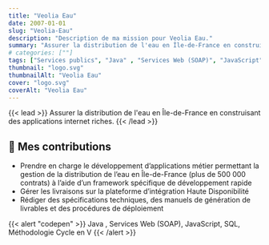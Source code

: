 ```yaml
---
title: "Veolia Eau"
date: 2007-01-01
slug: "Veolia-Eau"
description: "Description de ma mission pour Veolia Eau."
summary: "Assurer la distribution de l'eau en Île-de-France en construisant des applications internet riches."
# categories: [""]
tags: ["Services publics", "Java" , "Services Web (SOAP)", "JavaScript", "SQL", "Méthodologie Cycle en V"]
thumbnail: "logo.svg"
thumbnailAlt: "Veolia Eau"
cover: "logo.svg"
coverAlt: "Veolia Eau"
---
```


{{< lead >}}
Assurer la distribution de l'eau en Île-de-France en construisant des applications internet riches.
{{< /lead >}}

## :dart: Mes contributions

* Prendre en charge le développement d’applications métier permettant la gestion de la distribution de l’eau
en Île-de-France (plus de 500 000 contrats) à l’aide d’un framework spécifique de développement rapide
* Gérer les livraisons sur la plateforme d’intégration Haute Disponibilité
* Rédiger des spécifications techniques, des manuels de génération de livrables et des procédures de déploiement

{{< alert "codepen" >}}
Java , Services Web (SOAP), JavaScript, SQL, Méthodologie Cycle en V
{{< /alert >}}
